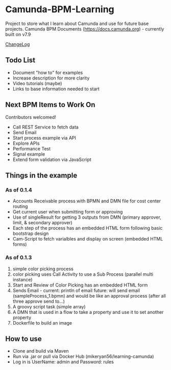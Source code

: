 # Camunda-BPM-Learning
Project to store what I learn about Camunda and use for future base projects.
Camunda BPM Documents (https://docs.camunda.org) - currently built on v7.9

[ChangeLog](https://github.com/MikeRyan56/Camunda-BPM-Learning/blob/master/CHANGELOG.md) 

## Todo List
* Document "how to" for examples
* Increase description for more clarity
* Video tutorials (maybe)
* Links to base information needed to start

## Next BPM Items to Work On
Contributors welcomed!
* Call REST Service to fetch data
* Send Email
* Start process example via API
* Explore APIs
* Performance Test
* Signal example
* Extend form validation via JavaScript

## Things in the example
### As of 0.1.4
* Accounts Receivable process with BPMN and DMN file for cost center routing
* Get current user when submitting form or approving
* Use of singleResult for getting 3 outputs from DMN (primary approver, limit, & secondary approver)
* Each step of the process has an embedded HTML form following basic bootstrap design
* Cam-Script to fetch varialbles and display on screen (embedded HTML forms)

### As of 0.1.3
1. simple color picking process
2. color picking uses Call Activity to use a Sub Process (parallel multi instance)
3. Start and Review of Color Picking has an embedded HTML form
4. Sends Email - current: println of email future: will send email (sampleProcess_1.bpmn) and would be like an approval process (after all three approve send to...)
5. A groovy script task (simple array)
6. A DMN that is used in a flow to take a property and use it to set another property
7. Dockerfile to build an image


## How to use
* Clone and build via Maven
* Run via .jar or pull via Docker Hub (mikeryan56/learning-camunda)
* Log in is UserName: admin and Password: rules





